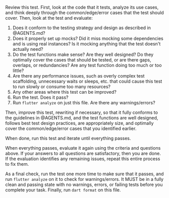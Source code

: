 Review this test. First, look at the code that it tests, analyze its use cases, and think deeply through the common/edge/error cases that the test should cover. Then, look at the test and evaluate:

1. Does it conform to the testing strategy and design as described in @AGENTS.md?
2. Does it properly set up mocks? Did it miss mocking some dependencies and is using real instances? Is it mocking anything that the test doesn't actually need?
3. Do the test functions make sense? Are they well designed? Do they optimally cover the cases that should be tested, or are there gaps, overlaps, or redundancies? Are any test function doing too much or too little?
4. Are there any performance issues, such as overly complex test scaffolding, unnecessary waits or sleeps, etc. that could cause this test to run slowly or consume too many resources?
5. Any other areas where this test can be improved?
6. Run the test. Does it pass?
7. Run `flutter analyze` on just this file. Are there any warnings/errors?

Then, improve this test, rewriting if necessary, so that it fully conforms to the guidelines in @AGENTS.md, and the test functions are well designed, follows best test design practices, are appropriately size, and optimally cover the common/edge/error cases that you identified earlier.

When done, run this test and iterate until everything passes.

When everything passes, evaluate it again using the criteria and questions above. If your answers to all questions are satisfactory, then you are done. If the evaluation identifies any remaining issues, repeat this entire process to fix them.

As a final check, run the test one more time to make sure that it passes, and run `flutter analyze` on it to check for warnings/errors. It MUST be in a fully clean and passing state with no warnings, errors, or failing tests before you complete your task. Finally, run `dart format` on this file.
